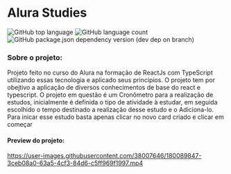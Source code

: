 # Alura Studies

![GitHub top language](https://img.shields.io/github/languages/top/joads0n/alura-studies)
![GitHub language count](https://img.shields.io/github/languages/count/joads0n/alura-studies)
![GitHub package.json dependency version (dev dep on branch)](https://img.shields.io/github/package-json/dependency-version/joads0n/alura-studies/dev/sass)

### Sobre o projeto: 
Projeto feito no curso do Alura na formação de ReactJs com TypeScript utilizando essas tecnologia e aplicado seus principios. O projeto tem por obejtivo a aplicação de diversos conhecimentos de base do react e typescript. O projeto em questão é um Cronômetro para a realização de estudos, inicialmente é definida o tipo de atividade à estudar, em seguida escolhido o tempo destinado a realização desse estudo e o Adiciona-lo. Para inicar esse estudo basta apenas clicar no novo card criado e clicar em começar 


#### Preview do projeto: 
https://user-images.githubusercontent.com/38007646/180089847-3ceb08a0-63a5-4cf3-84d6-c5ff969f1997.mp4

